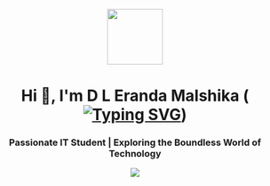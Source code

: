 <p align="center" ><img  src = "https://github.com/7oSkaaa/7oSkaaa/blob/main/Images/about_me.gif?raw=true" width = 100px></p>
<h1 align="center">Hi 👋, I'm D L Eranda Malshika (<a href="https://git.io/typing-svg"><img src="https://readme-typing-svg.herokuapp.com?font=Fira+Code&pause=1000&color=F70000&width=435&lines=Web+Designer;web+Developer;Graphic+Designer" alt="Typing SVG" /></a>)</h1>
<h3 align="center">Passionate IT Student | Exploring the Boundless World of Technology</h3>
<p align="center"> <img src="https://img.shields.io/github/stars/EMalshika" /> </p>
